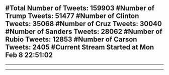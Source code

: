 #Total Number of Tweets: 159903 
#Number of Trump Tweets: 51477
#Number of Clinton Tweets: 35068
#Number of Cruz Tweets: 30040
#Number of Sanders Tweets: 28062
#Number of Rubio Tweets: 12853
#Number of Carson Tweets: 2405
#Current Stream Started at Mon Feb  8 22:51:02
---
---
---
